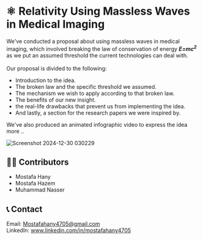 # ⚛️ Relativity Using Massless Waves in Medical Imaging
We've conducted a proposal about using massless waves in medical imaging, which involved breaking the law of conservation of energy **_E=mc<sup>2</sup>_** as we put an assumed 
threshold the current technologies can deal with.<br><br>
Our proposal is divided to the following:
- Introduction to the idea.
- The broken law and the specific threshold we assumed.
- The mechanism we wish to apply according to that broken law.
- The benefits of our new insight.
- the real-life drawbacks that prevent us from implementing the idea.
- And lastly, a section for the research papers we were inspired by.
  
We've also produced an animated infographic video to express the idea more ..
  <br>

![Screenshot 2024-12-30 030229](https://github.com/user-attachments/assets/dfdcbc5a-9bc6-44a9-bf11-739ce53b9b22)

## 🦸‍♂️ Contributors
- Mostafa Hany
- Mostafa Hazem
- Muhammad Nasser

## 📞 Contact
Email: Mostafahany4705@gmail.com <br>
LinkedIn: www.linkedin.com/in/mostafahany4705
